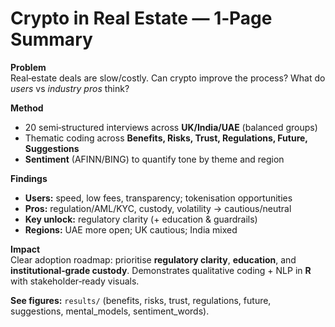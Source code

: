 # Crypto in Real Estate — 1‑Page Summary

**Problem**  
Real‑estate deals are slow/costly. Can crypto improve the process? What do *users* vs *industry pros* think?

**Method**  
- 20 semi‑structured interviews across **UK/India/UAE** (balanced groups)  
- Thematic coding across **Benefits, Risks, Trust, Regulations, Future, Suggestions**  
- **Sentiment** (AFINN/BING) to quantify tone by theme and region

**Findings**  
- **Users:** speed, low fees, transparency; tokenisation opportunities  
- **Pros:** regulation/AML/KYC, custody, volatility → cautious/neutral  
- **Key unlock:** regulatory clarity (+ education & guardrails)  
- **Regions:** UAE more open; UK cautious; India mixed  

**Impact**  
Clear adoption roadmap: prioritise **regulatory clarity**, **education**, and **institutional‑grade custody**. Demonstrates qualitative coding + NLP in **R** with stakeholder‑ready visuals.

**See figures:** `results/` (benefits, risks, trust, regulations, future, suggestions, mental_models, sentiment_words).
